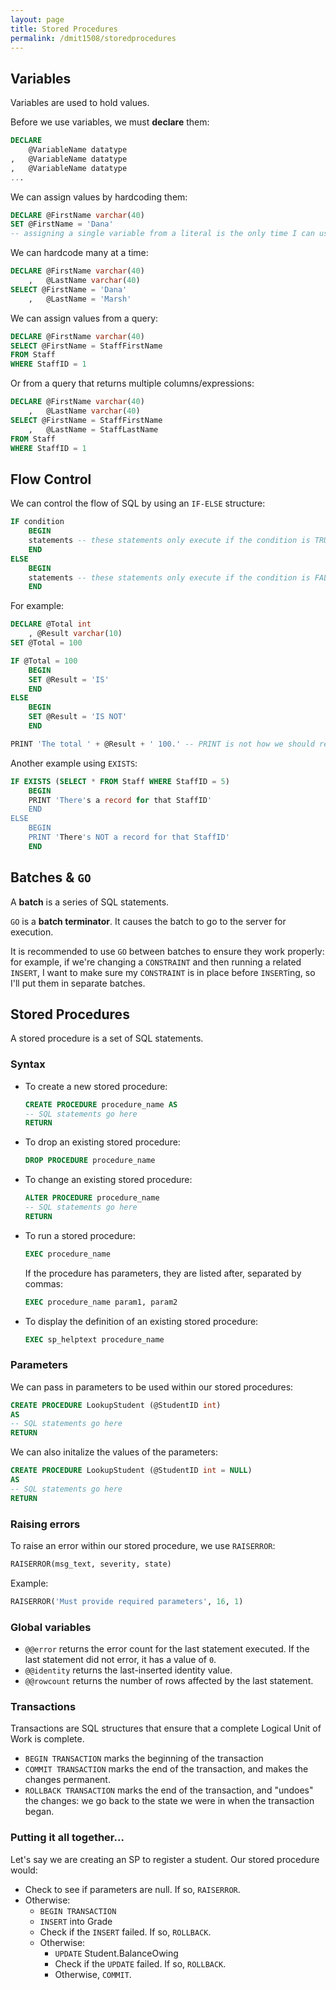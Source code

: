 ```yaml
---
layout: page
title: Stored Procedures
permalink: /dmit1508/storedprocedures
---
```


## Variables
Variables are used to hold values.

Before we use variables, we must **declare** them:
```sql
DECLARE     
    @VariableName datatype
,   @VariableName datatype
,   @VariableName datatype
...
```

We can assign values by hardcoding them:
```sql
DECLARE @FirstName varchar(40)
SET @FirstName = 'Dana' 
-- assigning a single variable from a literal is the only time I can use SET, otherwise I use SELECT
```

We can hardcode many at a time:
```sql
DECLARE @FirstName varchar(40)
    ,	@LastName varchar(40)
SELECT @FirstName = 'Dana'
    ,	@LastName = 'Marsh'
```

We can assign values from a query:
```sql
DECLARE @FirstName varchar(40)
SELECT @FirstName = StaffFirstName 
FROM Staff 
WHERE StaffID = 1
```

Or from a query that returns multiple columns/expressions:
```sql
DECLARE @FirstName varchar(40)
    ,	@LastName varchar(40)
SELECT @FirstName = StaffFirstName
    ,	@LastName = StaffLastName
FROM Staff 
WHERE StaffID = 1
```

## Flow Control

We can control the flow of SQL by using an `IF-ELSE` structure:
```sql
IF condition
	BEGIN
	statements -- these statements only execute if the condition is TRUE
	END
ELSE
	BEGIN
	statements -- these statements only execute if the condition is FALSE
	END
```

For example:
```sql
DECLARE @Total int
    , @Result varchar(10)
SET @Total = 100

IF @Total = 100
	BEGIN
	SET @Result = 'IS'
	END
ELSE
	BEGIN
	SET @Result = 'IS NOT'
	END

PRINT 'The total ' + @Result + ' 100.' -- PRINT is not how we should return messages to the user: it's primarily used for testing/debugging.
```
Another example using `EXISTS`:
```sql
IF EXISTS (SELECT * FROM Staff WHERE StaffID = 5)
	BEGIN
	PRINT 'There's a record for that StaffID'
	END
ELSE
	BEGIN
	PRINT 'There's NOT a record for that StaffID'
	END
```

## Batches & `GO`
A **batch** is a series of SQL statements.

`GO` is a **batch terminator**. It causes the batch to go to the server for execution.

It is recommended to use `GO` between batches to ensure they work properly: for example, if we're changing a `CONSTRAINT` and then running a related `INSERT`, I want to make sure my `CONSTRAINT`  is in place before `INSERT`ing, so I'll put them in separate batches.

## Stored Procedures
A stored procedure is a set of SQL statements.

### Syntax

- To create a new stored procedure:
    ```sql
    CREATE PROCEDURE procedure_name AS
    -- SQL statements go here
    RETURN
    ```
- To drop an existing stored procedure:
    ```sql
    DROP PROCEDURE procedure_name
    ```
- To change an existing stored procedure:
    ```sql
    ALTER PROCEDURE procedure_name
    -- SQL statements go here
    RETURN
    ```
- To run a stored procedure:
    ```sql
    EXEC procedure_name
    ```
    If the procedure has parameters, they are listed after, separated by commas:
    ```sql
    EXEC procedure_name param1, param2
    ```
- To display the definition of an existing stored procedure:
    ```sql
    EXEC sp_helptext procedure_name
    ```

### Parameters

We can pass in parameters to be used within our stored procedures:
```sql
CREATE PROCEDURE LookupStudent (@StudentID int) 
AS
-- SQL statements go here
RETURN
```
We can also initalize the values of the parameters:
```sql
CREATE PROCEDURE LookupStudent (@StudentID int = NULL) 
AS
-- SQL statements go here
RETURN
```

### Raising errors
To raise an error within our stored procedure, we use `RAISERROR`:
```sql
RAISERROR(msg_text, severity, state)
```

Example:
```sql
RAISERROR('Must provide required parameters', 16, 1)
```

### Global variables
- `@@error` returns the error count for the last statement executed. If the last statement did not error, it has a value of `0`.
- `@@identity` returns the last-inserted identity value.
- `@@rowcount` returns the number of rows affected by the last statement.

### Transactions
Transactions are SQL structures that ensure that a complete Logical Unit of Work is complete.

+ `BEGIN TRANSACTION` marks the beginning of the transaction
+ `COMMIT TRANSACTION` marks the end of the transaction, and makes the changes permanent.
+ `ROLLBACK TRANSACTION` marks the end of the transaction, and "undoes" the changes: we go back to the state we were in when the transaction began.

### Putting it all together...
Let's say we are creating an SP to register a student. Our stored procedure would:
+ Check to see if parameters are null. If so, `RAISERROR`.
+ Otherwise:
    + `BEGIN TRANSACTION `
    + `INSERT` into Grade
    + Check if the `INSERT` failed. If so, `ROLLBACK`.
    + Otherwise:
        + `UPDATE` Student.BalanceOwing
        + Check if the `UPDATE` failed. If so, `ROLLBACK`.
        + Otherwise, `COMMIT`.

